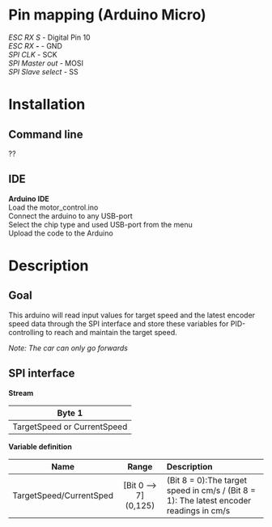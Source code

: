 # Pin mapping (Arduino Micro)
_ESC RX S_ - Digital Pin 10  
_ESC RX __-___ - GND  
_SPI CLK_ - SCK  
_SPI Master out_ - MOSI  
_SPI Slave select_ - SS  

# Installation
## Command line
??
## IDE
__Arduino IDE__  
Load the motor_control.ino  
Connect the arduino to any USB-port  
Select the chip type and used USB-port from the menu  
Upload the code to the Arduino

# Description
## Goal  
This arduino will read input values for target speed and the latest encoder speed data through the SPI interface and store these variables for PID-controlling to reach and maintain the target speed.

_Note: The car can only go forwards_


## SPI interface
__Stream__  

|Byte 1|  
|:---:|  
|TargetSpeed or CurrentSpeed|  

__Variable definition__  

|Name|Range|Description|  
|:---:|:---:|:---|  
|TargetSpeed/CurrentSped|[Bit 0 --> 7] (0,125) |(Bit 8 = 0):The target speed in cm/s / (Bit 8 = 1): The latest encoder readings in cm/s|  
